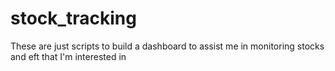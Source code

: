 # stock_tracking

These are just scripts to build a dashboard to assist me in monitoring stocks and eft that I'm interested in
